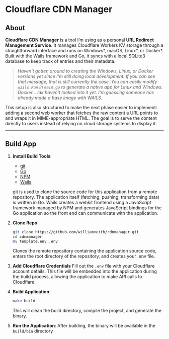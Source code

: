 # Cloudflare CDN Manager

## About

**Cloudflare CDN Manager** is a tool I’m using as a personal **URL Redirect Management Service**. It manages Cloudflare Workers KV storage through a straightforward interface and runs on Windows*, macOS, Linux*, or Docker*. Built with the Wails framework and Go, it syncs with a local SQLite3 database to keep track of entries and their metadata.

> *Haven't gotten around to creating the Windows, Linux, or Docker versions yet since I'm still doing local development. If you can see that message, that is still currently the case. You can easily modify `wails.Run` in `main.go` to generate a native app for Linux and Windows. Docker... idk haven't looked into it yet. I'm guessing someone has already made a base image with WAILS.*

This setup is also structured to make the next phase easier to implement: adding a second web worker that fetches the raw content a URL points to and wraps it in MIME-appropriate HTML. The goal is to serve the content directly to users instead of relying on cloud storage systems to display it.

---

## Build App

1. **Install Build Tools**:
   - [git](https://git-scm.com/downloads)
   - [Go](https://go.dev/dl/)
   - [NPM](https://nodejs.org/en/download/package-manager)
   - [Wails](https://wails.io/docs/gettingstarted/installation#installing-wails)

   git is used to clone the source code for this application from a remote repository. The application itself (fetching, pushing, transforming data) is written in Go. Wails creates a webkit frontend using a JavaScript framework managed by NPM and generates JavaScript bindings for the Go application so the front end can communicate with the application.

2. **Clone Repo**

   ```bash
   git clone https://github.com/williamveith/cdnmanager.git
   cd cdnmanager
   mv template.env .env
   ```

   Clones the remote repository containing the application source code, enters the root directory of the repository, and creates your .env file.

3. **Add Cloudflare Credentials**
   Fill out the `.env` file with your Cloudflare account details. This file will be embedded into the application during the build process, allowing the application to make API calls to Cloudflare.

4. **Build Application**:

    ```bash
    make build
    ```

   This will clean the build directory, compile the project, and generate the binary.

5. **Run the Application**:
    After building, the binary will be available in the `build/bin` directory
